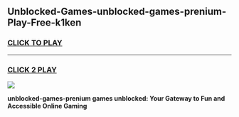 
## Unblocked-Games-unblocked-games-prenium-Play-Free-k1ken
<h3>
<a href="https://premium76.site?title=unblocked-games-prenium&ref=18A1">CLICK TO PLAY</a></h3>
<hr>

<h3>
<a href="https://premium76.site?title=unblocked-games-prenium&ref=18A1">CLICK 2 PLAY</a>
  
</h3>

<a href="https://premium76.site?title=unblocked-games-prenium&ref=18A1"><img src="https://clearcache.store/games.png"></a>


**unblocked-games-prenium games unblocked: Your Gateway to Fun and Accessible Online Gaming**
